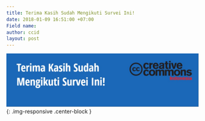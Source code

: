 ```yaml
---
title: Terima Kasih Sudah Mengikuti Survei Ini!
date: 2018-01-09 16:51:00 +07:00
Field name: 
author: ccid
layout: post
---
```


![tq2.jpg](/uploads/tq2.jpg){: .img-responsive .center-block }
